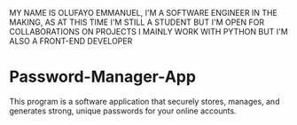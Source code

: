 MY NAME IS OLUFAYO EMMANUEL, I'M A SOFTWARE ENGINEER IN THE MAKING, AS AT THIS TIME I'M STILL A STUDENT BUT I'M OPEN FOR COLLABORATIONS ON PROJECTS
I MAINLY WORK WITH PYTHON BUT I'M ALSO A FRONT-END DEVELOPER

# Password-Manager-App

This program is a software application that securely stores, manages, and generates strong, unique passwords for your online accounts.
